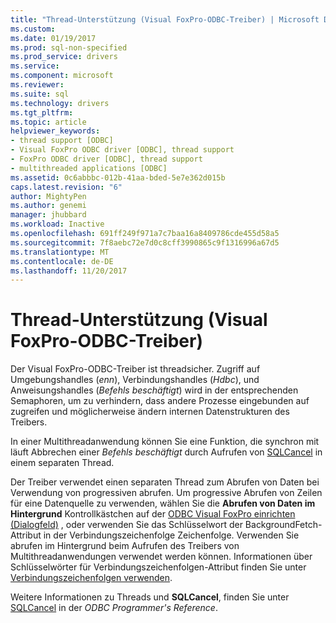```yaml
---
title: "Thread-Unterstützung (Visual FoxPro-ODBC-Treiber) | Microsoft Docs"
ms.custom: 
ms.date: 01/19/2017
ms.prod: sql-non-specified
ms.prod_service: drivers
ms.service: 
ms.component: microsoft
ms.reviewer: 
ms.suite: sql
ms.technology: drivers
ms.tgt_pltfrm: 
ms.topic: article
helpviewer_keywords:
- thread support [ODBC]
- Visual FoxPro ODBC driver [ODBC], thread support
- FoxPro ODBC driver [ODBC], thread support
- multithreaded applications [ODBC]
ms.assetid: 0c6abbbc-012b-41aa-bded-5e7e362d015b
caps.latest.revision: "6"
author: MightyPen
ms.author: genemi
manager: jhubbard
ms.workload: Inactive
ms.openlocfilehash: 691ff249f971a7c7baa16a8409786cde455d58a5
ms.sourcegitcommit: 7f8aebc72e7d0c8cff3990865c9f1316996a67d5
ms.translationtype: MT
ms.contentlocale: de-DE
ms.lasthandoff: 11/20/2017
---
```

# <a name="thread-support-visual-foxpro-odbc-driver"></a>Thread-Unterstützung (Visual FoxPro-ODBC-Treiber)
Der Visual FoxPro-ODBC-Treiber ist threadsicher. Zugriff auf Umgebungshandles (*enn*), Verbindungshandles (*Hdbc*), und Anweisungshandles (*Befehls beschäftigt*) wird in der entsprechenden Semaphoren, um zu verhindern, dass andere Prozesse eingebunden auf zugreifen und möglicherweise ändern internen Datenstrukturen des Treibers.  
  
 In einer Multithreadanwendung können Sie eine Funktion, die synchron mit läuft Abbrechen einer *Befehls beschäftigt* durch Aufrufen von [SQLCancel](../../odbc/microsoft/sqlcancel-visual-foxpro-odbc-driver.md) in einem separaten Thread.  
  
 Der Treiber verwendet einen separaten Thread zum Abrufen von Daten bei Verwendung von progressiven abrufen. Um progressive Abrufen von Zeilen für eine Datenquelle zu verwenden, wählen Sie die **Abrufen von Daten im Hintergrund** Kontrollkästchen auf der [ODBC Visual FoxPro einrichten (Dialogfeld)](../../odbc/microsoft/odbc-visual-foxpro-setup-dialog-box.md) , oder verwenden Sie das Schlüsselwort der BackgroundFetch-Attribut in der Verbindungszeichenfolge Zeichenfolge. Verwenden Sie abrufen im Hintergrund beim Aufrufen des Treibers von Multithreadanwendungen verwendet werden können. Informationen über Schlüsselwörter für Verbindungszeichenfolgen-Attribut finden Sie unter [Verbindungszeichenfolgen verwenden](../../odbc/microsoft/using-connection-strings.md).  
  
 Weitere Informationen zu Threads und **SQLCancel**, finden Sie unter [SQLCancel](../../odbc/reference/syntax/sqlcancel-function.md) in der *ODBC Programmer's Reference*.
